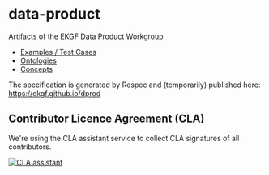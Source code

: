 # data-product

Artifacts of the EKGF Data Product Workgroup

- [Examples / Test Cases](examples/README.md)
- [Ontologies](ontology/README.md)
- [Concepts](concept/README.md)

The specification is generated by Respec and (temporarily) published here: https://ekgf.github.io/dprod

## Contributor Licence Agreement (CLA)

We're using the CLA assistant service to collect CLA signatures of all contributors.

[![CLA assistant](https://cla-assistant.io/readme/badge/EKGF/dprod)](https://cla-assistant.io/EKGF/dprod)
